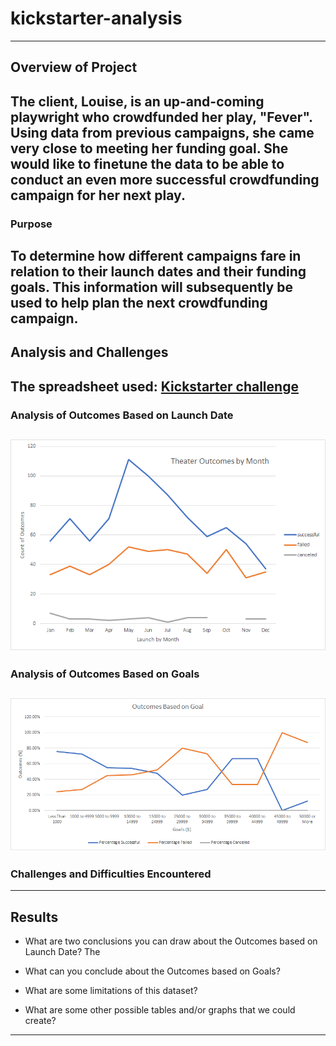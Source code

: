 # kickstarter-analysis
---
## Overview of Project
The client, Louise, is an up-and-coming playwright who crowdfunded her play, "Fever". Using data from previous campaigns, she came very close to meeting her funding goal. She would like to finetune the data to be able to conduct an even more successful crowdfunding campaign for her next play.
---
### Purpose
To determine how different campaigns fare in relation to their launch dates and their funding goals. This information will subsequently be used to help plan the next crowdfunding campaign.
---
## Analysis and Challenges
The spreadsheet used: [Kickstarter challenge](data-1-1-3-StarterBook.xlsx)
---
### Analysis of Outcomes Based on Launch Date

![Outcomes based on Launch dates](Resources/Theater-Outcomes-vs-Launch.png)
---
### Analysis of Outcomes Based on Goals

![Outcomes based on Goals](Resources/Outcomes-vs-Goals.png)
---
### Challenges and Difficulties Encountered

---
## Results

- What are two conclusions you can draw about the Outcomes based on Launch Date?
The 

- What can you conclude about the Outcomes based on Goals?

- What are some limitations of this dataset?

- What are some other possible tables and/or graphs that we could create?

---

